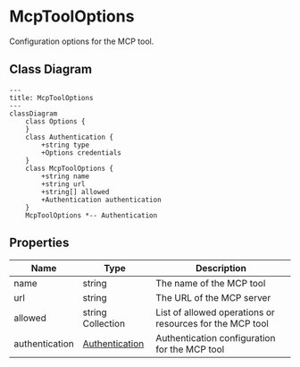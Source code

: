 # McpToolOptions

Configuration options for the MCP tool.

## Class Diagram

```mermaid
---
title: McpToolOptions
---
classDiagram
    class Options {
    }
    class Authentication {
        +string type
        +Options credentials
    }
    class McpToolOptions {
        +string name
        +string url
        +string[] allowed
        +Authentication authentication
    }
    McpToolOptions *-- Authentication
```





## Properties

| Name | Type | Description |
| ---- | ---- | ----------- |
| name | string | The name of the MCP tool  |
| url | string | The URL of the MCP server  |
| allowed | string Collection | List of allowed operations or resources for the MCP tool  |
| authentication | [Authentication](Authentication.md) | Authentication configuration for the MCP tool  |


